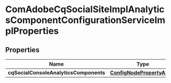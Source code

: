 

# ComAdobeCqSocialSiteImplAnalyticsComponentConfigurationServiceImplProperties

## Properties

Name | Type | Description | Notes
------------ | ------------- | ------------- | -------------
**cqSocialConsoleAnalyticsComponents** | [**ConfigNodePropertyArray**](ConfigNodePropertyArray.md) |  |  [optional]



